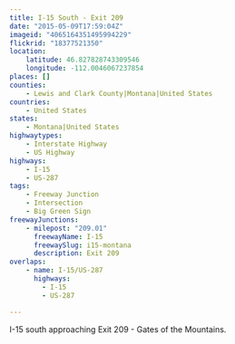 ```yaml
---
title: I-15 South - Exit 209
date: "2015-05-09T17:59:04Z"
imageid: "4065164351495994229"
flickrid: "18377521350"
location:
    latitude: 46.827828743309546
    longitude: -112.0046067237854
places: []
counties:
    - Lewis and Clark County|Montana|United States
countries:
    - United States
states:
    - Montana|United States
highwaytypes:
    - Interstate Highway
    - US Highway
highways:
    - I-15
    - US-287
tags:
    - Freeway Junction
    - Intersection
    - Big Green Sign
freewayJunctions:
    - milepost: "209.01"
      freewayName: I-15
      freewaySlug: i15-montana
      description: Exit 209
overlaps:
    - name: I-15/US-287
      highways:
        - I-15
        - US-287

---
```

I-15 south approaching Exit 209 - Gates of the Mountains.